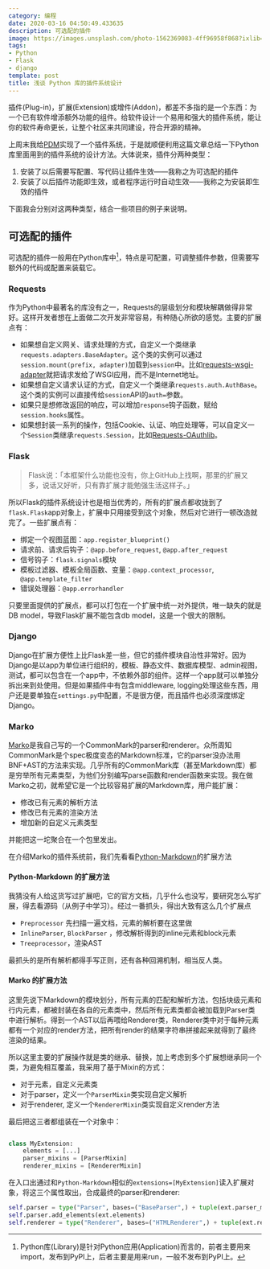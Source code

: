 ```yaml
---
category: 编程
date: 2020-03-16 04:50:49.433635
description: 可选配的插件
image: https://images.unsplash.com/photo-1562369083-4ff96958f868?ixlib=rb-1.2.1&ixid=eyJhcHBfaWQiOjEyMDd9&auto=format&fit=crop&w=1363&q=80
tags:
- Python
- Flask
- django
template: post
title: 浅谈 Python 库的插件系统设计
---
```


插件(Plug-in)，扩展(Extension)或增件(Addon)，都差不多指的是一个东西：为一个已有软件增添额外功能的组件。给软件设计一个易用和强大的插件系统，能让你的软件寿命更长，让整个社区来共同建设，符合开源的精神。

<!--more-->

上周末我给[PDM](https://github.com/frostming/pdm.git)实现了一个插件系统，于是就顺便利用这篇文章总结一下Python库里面用到的插件系统的设计方法。大体说来，插件分两种类型：
1. 安装了以后需要写配置、写代码让插件生效——我称之为可选配的插件
2. 安装了以后插件功能即生效，或者程序运行时自动生效——我称之为安装即生效的插件

下面我会分别对这两种类型，结合一些项目的例子来说明。

## 可选配的插件

可选配的插件一般用在Python库中[^1]，特点是可配置，可调整插件参数，但需要写额外的代码或配置来装载它。

[^1]: Python库(Library)是针对Python应用(Application)而言的，前者主要用来import，发布到PyPI上，后者主要是用来run，一般不发布到PyPI上。

### Requests

作为Python中最著名的库没有之一，Requests的层级划分和模块解耦做得非常好。这样开发者想在上面做二次开发非常容易，有种随心所欲的感觉。主要的扩展点有：

- 如果想自定义网关、请求处理的方式，自定义一个类继承`requests.adapters.BaseAdapter`。这个类的实例可以通过`session.mount(prefix, adapter)`加载到`session`中。比如[requests-wsgi-adapter](https://pypi.org/project/requests-wsgi-adapter/)就把请求发给了WSGI应用，而不是Internet地址。
- 如果想自定义请求认证的方式，自定义一个类继承`requests.auth.AuthBase`。这个类的实例可以直接传给`session`API的`auth=`参数。
- 如果只是想修改返回的响应，可以增加`response`钩子函数，赋给`session.hooks`属性。
- 如果想封装一系列的操作，包括Cookie、认证、响应处理等，可以自定义一个`Session`类继承`requests.Session`，比如[Requests-OAuthlib](https://requests-oauthlib.readthedocs.io/en/latest/)。

### Flask
>Flask说：「本框架什么功能也没有，你上GitHub上找啊，那里的扩展又多，说话又好听，只有靠扩展才能勉强生活这样子。」

所以Flask的插件系统设计也是相当优秀的，所有的扩展点都收拢到了`flask.Flask`app对象上，扩展中只用接受到这个对象，然后对它进行一顿改造就完了。一些扩展点有：

- 绑定一个视图蓝图：`app.register_blueprint()`
- 请求前、请求后钩子：`@app.before_request`, `@app.after_request`
- 信号钩子：`flask.signals`模块
- 模板过滤器、模板全局函数、变量：`@app.context_processor`, `@app.template_filter`
- 错误处理器：`@app.errorhandler`

只要里面提供的扩展点，都可以打包在一个扩展中统一对外提供，唯一缺失的就是DB model，导致Flask扩展不能包含db model，这是一个很大的限制。

### Django

Django在扩展方便性上比Flask差一些，但它的插件模块自治性非常好。因为Django是以app为单位进行组织的，模板、静态文件、数据库模型、admin视图，测试，都可以包含在一个app中，不依赖外部的组件。这样一个app就可以单独分拆出来到处使用。但是如果插件中有包含middleware, logging处理这些东西，用户还是要单独在`settings.py`中配置，不是很方便，而且插件也必须深度绑定Django。

### Marko

[Marko](https://github.com/frostming/marko)是我自己写的一个CommonMark的parser和renderer。众所周知CommonMark是个spec极度变态的Markdown标准，它的parser没办法用BNF+AST的方法来实现。几乎所有的CommonMark库（甚至Markdown库）都是穷举所有元素类型，为他们分别编写parse函数和render函数来实现。我在做Marko之初，就希望它是一个比较容易扩展的Markdown库，用户能扩展：

- 修改已有元素的解析方法
- 修改已有元素的渲染方法
- 增加新的自定义元素类型

并能把这一坨聚合在一个包里发出。

在介绍Marko的插件系统前，我们先看看[Python-Markdown](https://github.com/Python-Markdown/markdown/)的扩展方法

#### Python-Markdown 的扩展方法

我猜没有人给这货写过扩展吧，它的官方文档，几乎什么也没写，要研究怎么写扩展，得去看源码（从例子中学习）。经过一番抓头，得出大致有这么几个扩展点

- `Preprocessor` 先扫描一遍文档，元素的解析要在这里做
- `InlineParser`, `BlockParser` ，修改解析得到的inline元素和block元素
- `Treeprocessor`，渲染AST

最抓头的是所有解析都得手写正则，还有各种回溯机制，相当反人类。

#### Marko 的扩展方法

这里先说下Markdown的模块划分，所有元素的匹配和解析方法，包括块级元素和行内元素，都被封装在各自的元素类中，然后所有元素类都会被加载到Parser类中进行解析。得到一个AST以后再喂给Renderer类，Renderer类中对于每种元素都有一个对应的render方法，把所有render的结果字符串拼接起来就得到了最终渲染的结果。

所以这里主要的扩展操作就是类的继承、替换，加上考虑到多个扩展想继承同一个类，为避免相互覆盖，我采用了基于Mixin的方式：

- 对于元素，自定义元素类
- 对于parser，定义一个`ParserMixin`类实现自定义解析
- 对于renderer, 定义一个`RendererMixin`类实现自定义render方法

最后把这三者都组装在一个对象中：
```python

class MyExtension:
    elements = [...]
    parser_mixins = [ParserMixin]
    renderer_mixins = [RendererMixin]
```
在入口出通过和`Python-Markdown`相似的`extensions=[MyExtension]`读入扩展对象，将这三个属性取出，合成最终的parser和renderer:
```python
self.parser = type("Parser", bases=("BaseParser",) + tuple(ext.parser_mixins))
self.parser.add_elements(ext.elements)
self.renderer = type("Renderer", bases=("HTMLRenderer",) + tuple(ext.renderer_mixins))
```